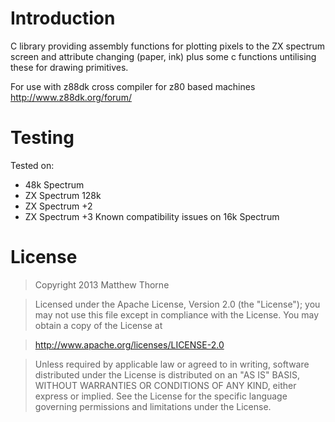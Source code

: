 # Introduction #

C library providing assembly functions for plotting pixels to the ZX spectrum screen and attribute changing (paper, ink) plus some c functions untilising these for drawing primitives.

For use with z88dk cross compiler for z80 based machines http://www.z88dk.org/forum/


# Testing #

Tested on:
  * 48k Spectrum
  * ZX Spectrum 128k
  * ZX Spectrum +2
  * ZX Spectrum +3
Known compatibility issues on 16k Spectrum


# License #

> Copyright 2013 Matthew Thorne

> Licensed under the Apache License, Version 2.0 (the "License");
> you may not use this file except in compliance with the License.
> You may obtain a copy of the License at

> http://www.apache.org/licenses/LICENSE-2.0

> Unless required by applicable law or agreed to in writing, software
> distributed under the License is distributed on an "AS IS" BASIS,
> WITHOUT WARRANTIES OR CONDITIONS OF ANY KIND, either express or implied.
> See the License for the specific language governing permissions and
> limitations under the License.